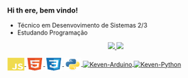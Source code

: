 ### Hi th  ere, bem vindo!

- Técnico em Desenvovimento de Sistemas 2/3  
- Estudando Programação 

<div align="center">
  <a href="https://github.com/Keven-dev">
  <img height="180em" src="https://github-readme-stats.vercel.app/api?username=Keven-dev&show_icons=true&theme=dark&include_all_commits=true&count_private=true"/>
  <img height="180em" src="https://github-readme-stats.vercel.app/api/top-langs/?username=Keven-dev&layout=compact&langs_count=7&theme=dark"/>
</div>
 
<div style="display: inline_block"><br>
  <img align="center" alt="Keven-Js" height="30" width="40" src="https://raw.githubusercontent.com/devicons/devicon/master/icons/javascript/javascript-plain.svg">
  <img align="center" alt="Keven-HTML" height="30" width="40" src="https://raw.githubusercontent.com/devicons/devicon/master/icons/html5/html5-original.svg">
  <img align="center" alt="Keven-CSS" height="30" width="40" src="https://raw.githubusercontent.com/devicons/devicon/master/icons/css3/css3-original.svg">
  <img align="center" alt="Keven-Python" height="30" width="40" src="https://raw.githubusercontent.com/devicons/devicon/master/icons/python/python-original.svg">
  <img align="center" alt="Keven-Arduino" height="40" width="40" src="https://cdn.jsdelivr.net/gh/devicons/devicon/icons/arduino/arduino-original-wordmark.svg" />       
  <img align="center" alt="Keven-Python" height="30" width="40" src="https://cdn.jsdelivr.net/gh/devicons/devicon/icons/cplusplus/cplusplus-original.svg">
</div>
